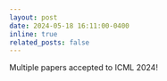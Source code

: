 ```yaml
---
layout: post
date: 2024-05-18 16:11:00-0400
inline: true
related_posts: false
---
```


Multiple papers accepted to ICML 2024!


